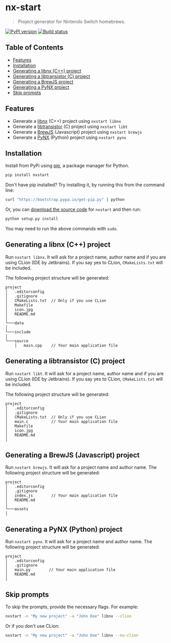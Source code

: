 # nx-start

> Project generator for Nintendo Switch homebrews.

[![PyPI version](https://badge.fury.io/py/nxstart.svg)](https://badge.fury.io/py/nxstart)
[![Build status](https://travis-ci.org/roedesh/nxstart.svg?branch=master)](https://travis-ci.org/roedesh/nxstart)

## Table of Contents

<!--ts-->
   * [Features](#features)
   * [Installation](#installation)
   * [Generating a libnx (C++) project](#generating-a-libnx-c-project)
   * [Generating a libtransistor (C) project](#generating-a-libtransistor-c-project)
   * [Generating a BrewJS project](#generating-a-brewjs-javascript-project)
   * [Generating a PyNX project](#generating-a-pynx-python-project)
   * [Skip prompts](#skip-prompts)
<!--te-->

## Features
- Generate a [libnx](https://github.com/switchbrew/libnx) (C++) project using `nxstart libnx`
- Generate a [libtransistor](https://github.com/reswitched/libtransistor) (C) project using `nxstart libt`
- Generate a [BrewJS](https://github.com/BrewJS) (Javascript) project using `nxstart brewjs`
- Generate a [PyNX](https://github.com/nx-python/PyNX) (Python) project using `nxstart pynx`

## Installation

Install from PyPi using [pip](http://www.pip-installer.org/en/latest), a package manager for
Python.

```bash
pip install nxstart
```

Don't have pip installed? Try installing it, by running this from the
command line:

```bash
curl "https://bootstrap.pypa.io/get-pip.py" | python
```

Or, you can [download the source code](#) for `nxstart` and then run:
```bash
python setup.py install
```
You may need to run the above commands with ``sudo``.

## Generating a libnx (C++) project
Run `nxstart libnx`. It will ask for a project name, author name and if you are 
using CLion (IDE by Jetbrains). If you say yes to CLion, `CMakeLists.txt` will be included.

The following project structure will be generated:

```
project
│   .editorconfig 
│   .gitignore
│   CMakeLists.txt  // Only if you use CLion
│   Makefile      
│   icon.jpg  
│   README.md
│
└───data
│   
└───include
│ 
└───source
    │   main.cpp    // Your main application file
```

## Generating a libtransistor (C) project
Run `nxstart libt`. It will ask for a project name, author name and if you are 
using CLion (IDE by Jetbrains). If you say yes to CLion, `CMakeLists.txt` will be included.

The following project structure will be generated:

```
project
│   .editorconfig 
│   .gitignore
│   CMakeLists.txt  // Only if you use CLion
│   main.c          // Your main application file
│   Makefile
│   icon.jpg
│   README.md           
│
```

## Generating a BrewJS (Javascript) project
Run `nxstart brewjs`. It will ask for a project name and author name. The following project structure will be generated:

```
project
│   .editorconfig 
│   .gitignore     
│   index.js        // Your main application file
│   README.md   
│
└───assets
│   
```

## Generating a PyNX (Python) project
Run `nxstart pynx`. It will ask for a project name and author name. The following project structure will be generated:

```
project
│   .editorconfig 
│   .gitignore     
│   main.py        // Your main application file
│   README.md   
│   
```

## Skip prompts
To skip the prompts, provide the necessary flags. For example:
```bash
nxstart -n "My new project" -a "John Doe" libnx --clion
```

Or if you don't use CLion:
```bash
nxstart -n "My new project" -a "John Doe" libnx --no-clion
```
